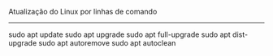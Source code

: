 Atualização do Linux por linhas de comando

---

sudo apt update
sudo apt upgrade
sudo apt full-upgrade
sudo apt dist-upgrade
sudo apt autoremove
sudo apt autoclean
